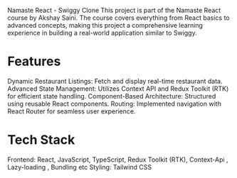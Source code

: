 Namaste React - Swiggy Clone
This project is part of the Namaste React course by Akshay Saini. The course covers everything from React basics to advanced concepts, making this project a comprehensive learning experience in building a real-world application similar to Swiggy.

# Features
Dynamic Restaurant Listings: Fetch and display real-time restaurant data.
Advanced State Management: Utilizes Context API and Redux Toolkit (RTK) for efficient state handling.
Component-Based Architecture: Structured using reusable React components.
Routing: Implemented navigation with React Router for seamless user experience.

# Tech Stack
Frontend: React, JavaScript, TypeScript, Redux Toolkit (RTK), Context-Api , Lazy-loading , Bundling etc
Styling: Tailwind CSS




